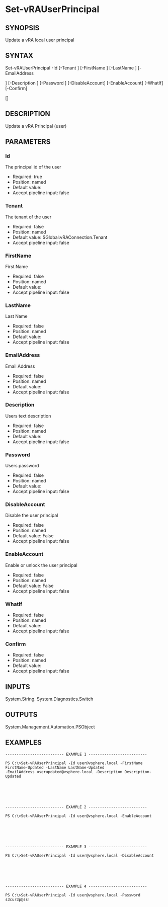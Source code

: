 # Set-vRAUserPrincipal

## SYNOPSIS
    
Update a vRA local user principal

## SYNTAX
 Set-vRAUserPrincipal -Id <String> [-Tenant <String>] [-FirstName <String>] [-LastName <String>] [-EmailAddress  <String>] [-Description <String>] [-Password <String>] [-DisableAccount] [-EnableAccount] [-WhatIf] [-Confirm]  [<CommonParameters>]     

## DESCRIPTION

Update a vRA Principal (user)

## PARAMETERS


### Id

The principal id of the user

* Required: true
* Position: named
* Default value: 
* Accept pipeline input: false

### Tenant

The tenant of the user

* Required: false
* Position: named
* Default value: $Global:vRAConnection.Tenant
* Accept pipeline input: false

### FirstName

First Name

* Required: false
* Position: named
* Default value: 
* Accept pipeline input: false

### LastName

Last Name

* Required: false
* Position: named
* Default value: 
* Accept pipeline input: false

### EmailAddress

Email Address

* Required: false
* Position: named
* Default value: 
* Accept pipeline input: false

### Description

Users text description

* Required: false
* Position: named
* Default value: 
* Accept pipeline input: false

### Password

Users password

* Required: false
* Position: named
* Default value: 
* Accept pipeline input: false

### DisableAccount

Disable the user principal

* Required: false
* Position: named
* Default value: False
* Accept pipeline input: false

### EnableAccount

Enable or unlock the user principal

* Required: false
* Position: named
* Default value: False
* Accept pipeline input: false

### WhatIf


* Required: false
* Position: named
* Default value: 
* Accept pipeline input: false

### Confirm


* Required: false
* Position: named
* Default value: 
* Accept pipeline input: false

## INPUTS

System.String.
System.Diagnostics.Switch

## OUTPUTS

System.Management.Automation.PSObject

## EXAMPLES
```
-------------------------- EXAMPLE 1 --------------------------

PS C:\>Set-vRAUserPrincipal -Id user@vsphere.local -FirstName FirstName-Updated -LastName LastName-Updated 
-EmailAddress userupdated@vsphere.local -Description Description-Updated






-------------------------- EXAMPLE 2 --------------------------

PS C:\>Set-vRAUserPrincipal -Id user@vsphere.local -EnableAccount






-------------------------- EXAMPLE 3 --------------------------

PS C:\>Set-vRAUserPrincipal -Id user@vsphere.local -DisableAccount






-------------------------- EXAMPLE 4 --------------------------

PS C:\>Set-vRAUserPrincipal -Id user@vsphere.local -Password s3cur3p@ss!
```

